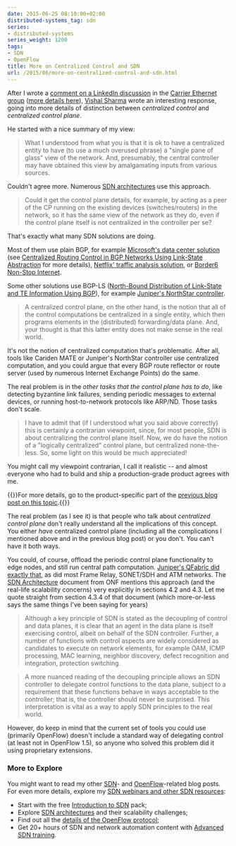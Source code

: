 ```yaml
---
date: 2015-06-25 08:10:00+02:00
distributed-systems_tag: sdn
series:
- distributed-systems
series_weight: 1200
tags:
- SDN
- OpenFlow
title: More on Centralized Control and SDN
url: /2015/06/more-on-centralized-control-and-sdn.html
---
```

After I wrote a [comment on a LinkedIn discussion](https://www.linkedin.com/grp/post/77819-6014408274856722434) in the [Carrier Ethernet group](https://www.linkedin.com/grp/home?gid=77819) ([more details here](https://blog.ipspace.net/2015/06/centralized-control-is-not-centralized.html)), [Vishal Sharma](http://www.linkedin.com/in/vishalsharma) wrote an interesting response, going into more details of distinction between *centralized control* and *centralized control plane*.
<!--more-->
He started with a nice summary of my view:

> What I understood from what you is that it is ok to have a centralized entity to have (to use a much overused phrase) a \"single pane of glass\" view of the network. And, presumably, the central controller may have obtained this view by amalgamating inputs from various sources.

Couldn't agree more. Numerous [SDN architectures](https://www.ipspace.net/SDN_Architectures_and_Deployment_Considerations) use this approach.

> Could it get the control plane details, for example, by acting as a peer of the CP running on the existing devices (switches/routers) in the network, so it has the same view of the network as they do, even if the control plane itself is not centralized in the controller per se?

That's exactly what many SDN solutions are doing.

Most of them use plain BGP, for example [Microsoft's data center solution](https://blog.ipspace.net/2013/10/exception-routing-with-bgp-sdn-done.html) (see [Centralized Routing Control in BGP Networks Using Link-State Abstraction](https://tools.ietf.org/html/draft-lapukhov-bgp-sdn-00) for more details), [Netflix' traffic analysis solution](http://blog.ipspace.net/2014/08/toolsmith-netflix-on-software-gone-wild.html), or [Border6 Non-Stop Internet](http://blog.ipspace.net/2014/10/border6-non-stop-internet-commercial.html).

Some other solutions use BGP-LS ([North-Bound Distribution of Link-State and TE Information Using BGP](https://tools.ietf.org/html/draft-ietf-idr-ls-distribution-11)), for example [Juniper's NorthStar controller](http://www.juniper.net/us/en/products-services/sdn/northstar-network-controller/).

> A centralized control plane, on the other hand, is the notion that all of the control computations be centralized in a single entity, which then programs elements in the (distributed) forwarding/data plane. And, your thought is that this latter entity does not make sense in the real world.

It's not the notion of centralized computation that's problematic. After all, tools like Cariden MATE or Juniper's NorthStar controller use centralized computation, and you could argue that every BGP route reflector or route server (used by numerous Internet Exchange Points) do the same.

The real problem is in the *other tasks that the control plane has to do*, like detecting byzantine link failures, sending periodic messages to external devices, or running host-to-network protocols like ARP/ND. Those tasks don't scale.

> I have to admit that (if I understood what you said above correctly) this is certainly a contrarian viewpoint, since, for most people, SDN is about centralizing the control plane itself. Now, we do have the notion of a \"logically centralized\" control plane, but centralized none-the-less. So, some light on this would be much appreciated!

You might call my viewpoint contrarian, I call it realistic -- and almost everyone who had to build and ship a production-grade product agrees with me.

{{<note>}}For more details, go to the product-specific part of the [previous blog post on this topic](https://blog.ipspace.net/2015/06/centralized-control-is-not-centralized.html).{{</note>}}

The real problem (as I see it) is that people who talk about *centralized control plane* don't really understand all the implications of this concept. You either *have* centralized control plane (including all the complications I mentioned above and in the previous blog post) or you don't. You can't have it both ways.

You could, of course, offload the periodic control plane functionality to edge nodes, and still run central path computation. [Juniper's QFabric did exactly that](https://blog.ipspace.net/2011/09/qfabric-part-2-control-plane-overview.html), as did most Frame Relay, SONET/SDH and ATM networks. The [SDN Architecture](https://www.opennetworking.org/images/stories/downloads/sdn-resources/technical-reports/TR_SDN_ARCH_1.0_06062014.pdf) document from ONF mentions this approach (and the real-life scalability concerns) very explicitly in sections 4.2 and 4.3. Let me quote straight from section 4.3.4 of that document (which more-or-less says the same things I've been saying for years)

> Although a key principle of SDN is stated as the decoupling of control and data planes, it is clear that an agent in the data plane is itself exercising control, albeit on behalf of the SDN controller. Further, a number of functions with control aspects are widely considered as candidates to execute on network elements, for example OAM, ICMP processing, MAC learning, neighbor discovery, defect recognition and integration, protection switching.

> A more nuanced reading of the decoupling principle allows an SDN controller to delegate control functions to the data plane, subject to a requirement that these functions behave in ways acceptable to the controller; that is, the controller should never be surprised. This interpretation is vital as a way to apply SDN principles to the real world.

However, do keep in mind that the current set of tools you could use (primarily OpenFlow) doesn't include a standard way of delegating control (at least not in OpenFlow 1.5), so anyone who solved this problem did it using proprietary extensions.

### More to Explore

You might want to read my other [SDN](https://blog.ipspace.net/tag/sdn.html)- and [OpenFlow](http://blog.ipspace.net/tag/openflow.html)-related blog posts. For even more details, explore my [SDN webinars and other SDN resources](http://www.ipspace.net/SDN):

-   Start with the free [Introduction to SDN](http://www.ipspace.net/Introduction_to_SDN) pack;
-   Explore [SDN architectures](http://www.ipspace.net/SDN_Architectures_and_Deployment_Considerations) and their scalability challenges;
-   Find out all the [details of the OpenFlow protocol](http://www.ipspace.net/OpenFlow_Deep_Dive);
-   Get 20+ hours of SDN and network automation content with [Advanced SDN training](http://www.ipspace.net/Advanced_SDN_Training).
